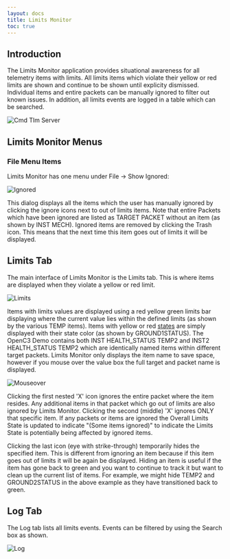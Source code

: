 ```yaml
---
layout: docs
title: Limits Monitor
toc: true
---
```


## Introduction

The Limits Monitor application provides situational awareness for all telemetry items with limits. All limits items which violate their yellow or red limits are shown and continue to be shown until explicity dismissed. Individual items and entire packets can be manually ignored to filter out known issues. In addition, all limits events are logged in a table which can be searched.

![Cmd Tlm Server]({{site.baseurl}}/img/v5/limits_monitor/limits_monitor.png)

## Limits Monitor Menus

### File Menu Items

Limits Monitor has one menu under File -> Show Ignored:

![Ignored]({{site.baseurl}}/img/v5/limits_monitor/ignored.png)

This dialog displays all the items which the user has manually ignored by clicking the ignore icons next to out of limits items. Note that entire Packets which have been ignored are listed as TARGET PACKET without an item (as shown by INST MECH). Ignored items are removed by clicking the Trash icon. This means that the next time this item goes out of limits it will be displayed.

## Limits Tab

The main interface of Limits Monitor is the Limits tab. This is where items are displayed when they violate a yellow or red limit.

![Limits]({{site.baseurl}}/img/v5/limits_monitor/limits.png)

Items with limits values are displayed using a red yellow green limits bar displaying where the current value lies within the defined limits (as shown by the various TEMP items). Items with yellow or red [states]({{site.baseurl}}/docs/v5/telemetry#state) are simply displayed with their state color (as shown by GROUND1STATUS). The OpenC3 Demo contains both INST HEALTH_STATUS TEMP2 and INST2 HEALTH_STATUS TEMP2 which are identically named items within different target packets. Limits Monitor only displays the item name to save space, however if you mouse over the value box the full target and packet name is displayed.

![Mouseover]({{site.baseurl}}/img/v5/limits_monitor/mouseover.png)

Clicking the first nested 'X' icon ignores the entire packet where the item resides. Any additional items in that packet which go out of limits are also ignored by Limits Monitor. Clicking the second (middle) 'X' ignores ONLY that specific item. If any packets or items are ignored the Overall Limits State is updated to indicate "(Some items ignored)" to indicate the Limits State is potentially being affected by ignored items.

Clicking the last icon (eye with strike-through) temporarily hides the specified item. This is different from ignoring an item because if this item goes out of limits it will be again be displayed. Hiding an item is useful if the item has gone back to green and you want to continue to track it but want to clean up the current list of items. For example, we might hide TEMP2 and GROUND2STATUS in the above example as they have transitioned back to green.

## Log Tab

The Log tab lists all limits events. Events can be filtered by using the Search box as shown.

![Log]({{site.baseurl}}/img/v5/limits_monitor/log.png)

